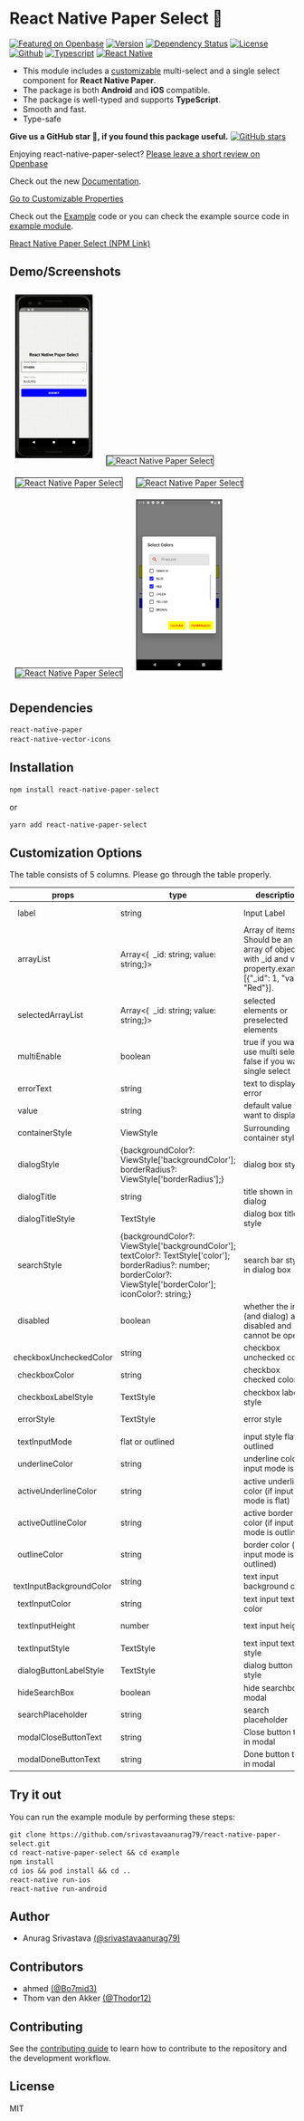 # React Native Paper Select 🔽

[![Featured on Openbase](https://badges.openbase.com/js/featured/react-native-paper-select.svg?style=openbase&token=XVbYxZZ+O+XVG6Ne8bSk6hb8cQqTQDoN1CwahbofICs=)](https://openbase.com/js/react-native-paper-select?utm_source=embedded&amp;utm_medium=badge&amp;utm_campaign=rate-badge)
[![Version](https://img.shields.io/npm/v/react-native-paper-select.svg)](https://www.npmjs.com/package/react-native-paper-select)
[![Dependency Status](https://img.shields.io/npm/dt/react-native-paper-select.svg)](https://www.npmjs.com/package/react-native-paper-select)
[![License](https://img.shields.io/npm/l/react-native-paper-select.svg)](https://www.npmjs.com/package/react-native-paper-select)
[![Github](https://img.shields.io/badge/GitHub-100000?style=for-the-badge&logo=github&logoColor=white)](https://github.com/srivastavaanurag79/react-native-paper-select)
[![Typescript](https://img.shields.io/badge/TypeScript-007ACC?style=for-the-badge&logo=typescript&logoColor=white)](https://www.typescriptlang.org/)
[![React Native](https://img.shields.io/badge/React_Native-20232A?style=for-the-badge&logo=react&logoColor=61DAFB)](https://reactnative.dev/)

- This module includes a [customizable](#customization-options) multi-select and a single select component for **React Native Paper**.
- The package is both **Android** and **iOS** compatible.
- The package is well-typed and supports **TypeScript**.
- Smooth and fast.
- Type-safe

**Give us a GitHub star 🌟, if you found this package useful.**
[![GitHub stars](https://img.shields.io/github/stars/srivastavaanurag79/react-native-paper-select.svg?style=social&label=Star&maxAge=2592000)](https://github.com/srivastavaanurag79/react-native-paper-select)

Enjoying react-native-paper-select? [Please leave a short review on Openbase](https://openbase.com/js/react-native-paper-select#rate)

Check out the new [Documentation](https://anurag-srivastava.gitbook.io/react-native-paper-select).

[Go to Customizable Properties](https://anurag-srivastava.gitbook.io/react-native-paper-select/guides/customizations)

Check out the [Example](https://anurag-srivastava.gitbook.io/react-native-paper-select/example) code or you can check the example source code in [example module](https://github.com/srivastavaanurag79/react-native-paper-select/tree/master/example).

[React Native Paper Select (NPM Link)](https://www.npmjs.com/package/react-native-paper-select)

## Demo/Screenshots

<p float="left">
<img style="border: 1px solid; margin: 10px" src="demo1.gif" alt="React Native Paper Select" width="135" />
<img style="border: 1px solid; margin: 10px" src="demo.gif" alt="React Native Paper Select" width="175" />
  <img style="border: 1px solid; margin: 10px"  src="demo1.png" alt="React Native Paper Select" width="150" />
  <img style="border: 1px solid; margin: 10px"  src="demo2.png" alt="React Native Paper Select" width="150" />
  <img style="border: 1px solid; margin: 10px"  src="demo3.png" alt="React Native Paper Select" width="150" />
  <img style="border: 1px solid; margin: 10px"  src="demo4.png" alt="React Native Paper Select" width="150" />
</p>

## Dependencies

```bash
react-native-paper
react-native-vector-icons
```

## Installation

```bash
npm install react-native-paper-select
```

or

```bash
yarn add react-native-paper-select
```

## Customization Options

The table consists of 5 columns. Please go through the table properly.

| props                      | type                                                                                                                                                                       | description                                                                                                          | default value                                                                      | required |
| -------------------------- | -------------------------------------------------------------------------------------------------------------------------------------------------------------------------- | -------------------------------------------------------------------------------------------------------------------- | ---------------------------------------------------------------------------------- | -------- |
|   label                    | string                                                                                                                                                                     | Input Label                                                                                                          | set to empty string if you don’t want to display                                   | yes      |
|   arrayList                | Array<{  \_id: string; value: string;}>                                                                                                                                    | Array of items. Should be an array of objects with \_id and value property.example: \[{"\_id": 1, "value": "Red"}\]. | there isn't any default value you need to specify a list.                          | yes      |
|   selectedArrayList        | Array<{  \_id: string; value: string;}>                                                                                                                                    | selected elements or preselected elements                                                                            | set empty array as default                                                         | yes      |
|   multiEnable              | boolean                                                                                                                                                                    | true if you want to use multi select, false if you want single select                                                | no default value                                                                   | yes      |
|   errorText                | string                                                                                                                                                                     | text to display on error                                                                                             | set to empty string as default                                                     | yes      |
|   value                    | string                                                                                                                                                                     | default value you want to display                                                                                    | bind it with your variable                                                         | yes      |
|   containerStyle           | ViewStyle                                                                                                                                                                  | Surrounding container style                                                                                          | no default value                                                                   | no       |
|   dialogStyle              | {backgroundColor?: ViewStyle\['backgroundColor'\]; borderRadius?: ViewStyle\['borderRadius'\];}                                                                            | dialog box style                                                                                                     | {backgroundColor:'white', borderRadius: 5}                                         | no       |
|   dialogTitle              | string                                                                                                                                                                     | title shown in the dialog                                                                                            | defaults to the value of `label`                                                   | no       |
|   dialogTitleStyle         | TextStyle                                                                                                                                                                  | dialog box title style                                                                                               | default react native paper style                                                   | no       |
|   searchStyle              | {backgroundColor?: ViewStyle\['backgroundColor'\]; textColor?: TextStyle\['color'\]; borderRadius?: number; borderColor?: ViewStyle\['borderColor'\]; iconColor?: string;} | search bar style in dialog box                                                                                       | {borderRadius:5, borderColor:'#e5e5e5', backgroundColor: '#e5e5e5', color: '#000'} | no       |
|   disabled                 | boolean                                                                                                                                                                    | whether the input (and dialog) are disabled and cannot be opened                                                     | false                                                                              | no       |
|   checkboxUncheckedColor   | string                                                                                                                                                                     | checkbox unchecked color                                                                                             | #000007                                                                            | no       |
|   checkboxColor            | string                                                                                                                                                                     | checkbox checked color                                                                                               | blue                                                                               | no       |
|   checkboxLabelStyle       | TextStyle                                                                                                                                                                  | checkbox label style                                                                                                 | default react native paper style                                                   | no       |
|   errorStyle               | TextStyle                                                                                                                                                                  | error style                                                                                                          | default react native paper style                                                   | no       |
|   textInputMode            | flat or outlined                                                                                                                                                           | input style flat or outlined                                                                                         | outlined                                                                           | no       |
|   underlineColor           | string                                                                                                                                                                     | underline color (if input mode is flat)                                                                              | black                                                                              | no       |
|   activeUnderlineColor     | string                                                                                                                                                                     | active underline color (if input mode is flat)                                                                       | black                                                                              | no       |
|   activeOutlineColor       | string                                                                                                                                                                     | active border color (if input mode is outlined)                                                                      | black                                                                              | no       |
|   outlineColor             | string                                                                                                                                                                     | border color (if input mode is outlined)                                                                             | black                                                                              | no       |
|   textInputBackgroundColor | string                                                                                                                                                                     | text input background color                                                                                          | white                                                                              | no       |
|   textInputColor           | string                                                                                                                                                                     | text input text color                                                                                                | black                                                                              | no       |
|   textInputHeight          | number                                                                                                                                                                     | text input height                                                                                                    | default react native paper style                                                   | no       |
|   textInputStyle           | TextStyle                                                                                                                                                                  | text input text style                                                                                                | default react native paper style                                                   | no       |
|   dialogButtonLabelStyle   | TextStyle                                                                                                                                                                  | dialog button style                                                                                                  | default react native paper style                                                   | no       |
|   hideSearchBox            | boolean                                                                                                                                                                    | hide searchbox in modal                                                                                              | false                                                                              | no       |
|   searchPlaceholder        | string                                                                                                                                                                     | search placeholder                                                                                                   | Search                                                                             | no       |
|   modalCloseButtonText     | string                                                                                                                                                                     | Close button text in modal                                                                                           | Close                                                                              | no       |
|   modalDoneButtonText      | string                                                                                                                                                                     | Done button text in modal                                                                                            | Done                                                                               | no       |

## Try it out

You can run the example module by performing these steps:

```
git clone https://github.com/srivastavaanurag79/react-native-paper-select.git
cd react-native-paper-select && cd example
npm install
cd ios && pod install && cd ..
react-native run-ios
react-native run-android
```

## Author

- Anurag Srivastava [(@srivastavaanurag79)](https://github.com/srivastavaanurag79)

## Contributors

- ahmed [(@Bo7mid3)](https://github.com/Bo7mid3)
- Thom van den Akker [(@Thodor12)](https://github.com/Thodor12)

## Contributing

See the [contributing guide](CONTRIBUTING.md) to learn how to contribute to the repository and the development workflow.

## License

MIT

